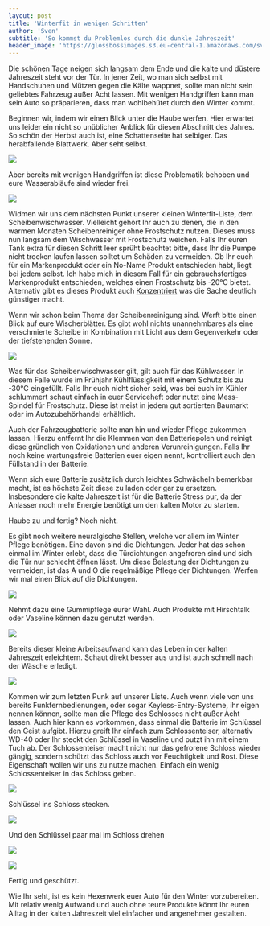 ```yaml
---
layout: post
title: 'Winterfit in wenigen Schritten'
author: 'Sven'
subtitle: 'So kommst du Problemlos durch die dunkle Jahreszeit'
header_image: 'https://glossbossimages.s3.eu-central-1.amazonaws.com/sven/winterfit/DSC_0123.jpg'
---
```

Die schönen Tage neigen sich langsam dem Ende und die kalte und düstere Jahreszeit steht vor der Tür. In jener Zeit, wo man sich selbst mit Handschuhen und Mützen gegen die Kälte wappnet, sollte man nicht sein geliebtes Fahrzeug außer Acht lassen.
Mit wenigen Handgriffen kann man sein Auto so präparieren, dass man wohlbehütet durch den Winter kommt.

Beginnen wir, indem wir einen Blick unter die Haube werfen. Hier erwartet uns leider ein nicht so unüblicher Anblick für diesen Abschnitt des Jahres. So schön der Herbst auch ist, eine Schattenseite hat selbiger. Das herabfallende Blattwerk. Aber seht selbst.

![](https://glossbossimages.s3.eu-central-1.amazonaws.com/sven/winterfit/DSC_0119.jpg)

Aber bereits mit wenigen Handgriffen ist diese Problematik behoben und eure Wasserabläufe sind wieder frei.

![](https://glossbossimages.s3.eu-central-1.amazonaws.com/sven/winterfit/DSC_0120.jpg)

Widmen wir uns dem nächsten Punkt unserer kleinen Winterfit-Liste, dem Scheibenwischwasser. Vielleicht gehört Ihr auch zu denen, die in den warmen Monaten Scheibenreiniger ohne Frostschutz nutzen. Dieses muss nun langsam dem Wischwasser mit Frostschutz weichen. Falls Ihr euren Tank extra für diesen Schritt leer sprüht beachtet bitte, dass Ihr die Pumpe nicht trocken laufen lassen solltet um Schäden zu vermeiden.
Ob Ihr euch für ein Markenprodukt oder ein No-Name Produkt entschieden habt, liegt bei jedem selbst. Ich habe mich in diesem Fall für ein gebrauchsfertiges Markenprodukt entschieden, welches einen Frostschutz bis -20°C bietet. Alternativ gibt es dieses Produkt auch [Konzentriert](http://amzn.to/1Qu0rNK) was die Sache deutlich günstiger macht.

Wenn wir schon beim Thema der Scheibenreinigung sind. Werft bitte einen Blick auf eure Wischerblätter. Es gibt wohl nichts unannehmbares als eine verschmierte Scheibe in Kombination mit Licht aus dem Gegenverkehr oder der tiefstehenden Sonne.

![](https://glossbossimages.s3.eu-central-1.amazonaws.com/sven/winterfit/DSC_0123.jpg)

Was für das Scheibenwischwasser gilt, gilt auch für das Kühlwasser. In diesem Falle wurde im Frühjahr Kühlflüssigkeit mit einem Schutz bis zu -30°C eingefüllt. Falls Ihr euch nicht sicher seid, was bei euch im Kühler schlummert schaut einfach in euer Serviceheft oder nutzt eine Mess-Spindel für Frostschutz. Diese ist meist in jedem gut sortierten Baumarkt oder im Autozubehörhandel erhältlich.

Auch der Fahrzeugbatterie sollte man hin und wieder Pflege zukommen lassen. Hierzu entfernt Ihr die Klemmen von den Batteriepolen und reinigt diese gründlich von Oxidationen und anderen Verunreinigungen. Falls Ihr noch keine wartungsfreie Batterien euer eigen nennt, kontrolliert auch den Füllstand in der Batterie.

Wenn sich eure Batterie zusätzlich durch leichtes Schwächeln bemerkbar macht, ist es höchste Zeit diese zu laden oder gar zu ersetzen. Insbesondere die kalte Jahreszeit ist für die Batterie Stress pur, da der Anlasser noch mehr Energie benötigt um den kalten Motor zu starten.

Haube zu und fertig? Noch nicht.

Es gibt noch weitere neuralgische Stellen, welche vor allem im Winter Pflege benötigen.
Eine davon sind die Dichtungen. Jeder hat das schon einmal im Winter erlebt, dass die Türdichtungen angefroren sind und sich die Tür nur schlecht öffnen lässt. Um diese Belastung der Dichtungen zu vermeiden, ist das A und O die regelmäßige Pflege der Dichtungen.
Werfen wir mal einen Blick auf die Dichtungen.

![](https://glossbossimages.s3.eu-central-1.amazonaws.com/sven/winterfit/DSC_0001.jpg)

Nehmt dazu eine Gummipflege eurer Wahl. Auch Produkte mit Hirschtalk oder Vaseline können dazu genutzt werden.

![](https://glossbossimages.s3.eu-central-1.amazonaws.com/sven/winterfit/DSC_0003.jpg)

Bereits dieser kleine Arbeitsaufwand kann das Leben in der kalten Jahreszeit erleichtern.
Schaut direkt besser aus und ist auch schnell nach der Wäsche erledigt.

![](https://glossbossimages.s3.eu-central-1.amazonaws.com/sven/winterfit/DSC_0004.jpg)

Kommen wir zum letzten Punk auf unserer Liste.
Auch wenn viele von uns bereits Funkfernbedienungen, oder sogar Keyless-Entry-Systeme, ihr eigen nennen können, sollte man die Pflege des Schlosses nicht außer Acht lassen.
Auch hier kann es vorkommen, dass einmal die Batterie im Schlüssel den Geist aufgibt.
Hierzu greift Ihr einfach zum Schlossenteiser, alternativ WD-40 oder Ihr steckt den Schlüssel in Vaseline und putzt ihn mit einem Tuch ab.
Der Schlossenteiser macht nicht nur das gefrorene Schloss wieder gängig, sondern schützt das Schloss auch vor Feuchtigkeit und Rost. Diese Eigenschaft wollen wir uns zu nutze machen.
Einfach ein wenig Schlossenteiser in das Schloss geben.

![](https://glossbossimages.s3.eu-central-1.amazonaws.com/sven/winterfit/DSC_0130.jpg)

Schlüssel ins Schloss stecken.

![](https://glossbossimages.s3.eu-central-1.amazonaws.com/sven/winterfit/DSC_0131.jpg)

Und den Schlüssel paar mal im Schloss drehen

![](https://glossbossimages.s3.eu-central-1.amazonaws.com/sven/winterfit/DSC_0132.jpg)

![](https://glossbossimages.s3.eu-central-1.amazonaws.com/sven/winterfit/DSC_0133.jpg)

Fertig und geschützt.

Wie Ihr seht, ist es kein Hexenwerk euer Auto für den Winter vorzubereiten. Mit relativ wenig Aufwand und auch ohne teure Produkte könnt Ihr euren Alltag in der kalten Jahreszeit viel einfacher und angenehmer gestalten.
